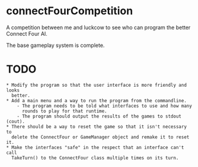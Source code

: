 # connectFourCompetition
A competition between me and luckcow to see who can program the better
Connect Four AI.

The base gameplay system is complete.

# TODO
    * Modify the program so that the user interface is more friendly and looks
      better.
    * Add a main menu and a way to run the program from the commandline.
        - The program needs to be told what interfaces to use and how many
          rounds to play for that runtime.
        - The program should output the results of the games to stdout (cout).
    * There should be a way to reset the game so that it isn't necessary to
      delete the ConnectFour or GameManager object and remake it to reset it.
    * Make the interfaces "safe" in the respect that an interface can't call
      TakeTurn() to the ConnectFour class multiple times on its turn.
